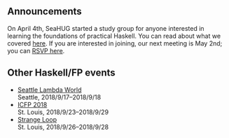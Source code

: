 ## Announcements

On April 4th, SeaHUG started a study group for anyone interested
in learning the foundations of practical Haskell. You can read about what
we covered [here][april-minutes]. If you are interested in joining, our 
next meeting is May 2nd; you can [RSVP here][may-rsvp].

## Other Haskell/FP events

* [Seattle Lambda World][seattle-lambda-world]<br/>Seattle, 2018/9/17&ndash;2018/9/18
* [ICFP 2018][icfp2018]<br/>St. Louis, 2018/9/23&ndash;2018/9/29
* [Strange Loop][strange-loop]<br/>St. Louis, 2018/9/26&ndash;2018/9/28

[bayhac2018]: https://wiki.haskell.org/BayHac2018
[icfp2018]: https://conf.researchr.org/home/icfp-2018
[april-minutes]: http://seattlehaskell.org/learners
[may-rsvp]: https://www.meetup.com/seahug/events/qkvtmpyxhbdb/
[seattle-lambda-world]: http://seattle.lambda.world/
[strange-loop]: https://www.thestrangeloop.com/
